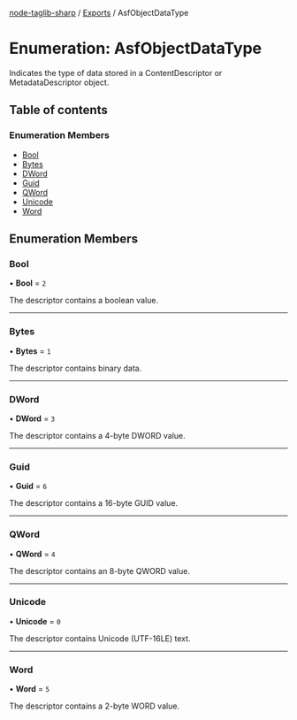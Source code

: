 [node-taglib-sharp](../README.md) / [Exports](../modules.md) / AsfObjectDataType

# Enumeration: AsfObjectDataType

Indicates the type of data stored in a ContentDescriptor or MetadataDescriptor object.

## Table of contents

### Enumeration Members

- [Bool](AsfObjectDataType.md#bool)
- [Bytes](AsfObjectDataType.md#bytes)
- [DWord](AsfObjectDataType.md#dword)
- [Guid](AsfObjectDataType.md#guid)
- [QWord](AsfObjectDataType.md#qword)
- [Unicode](AsfObjectDataType.md#unicode)
- [Word](AsfObjectDataType.md#word)

## Enumeration Members

### Bool

• **Bool** = ``2``

The descriptor contains a boolean value.

___

### Bytes

• **Bytes** = ``1``

The descriptor contains binary data.

___

### DWord

• **DWord** = ``3``

The descriptor contains a 4-byte DWORD value.

___

### Guid

• **Guid** = ``6``

The descriptor contains a 16-byte GUID value.

___

### QWord

• **QWord** = ``4``

The descriptor contains an 8-byte QWORD value.

___

### Unicode

• **Unicode** = ``0``

The descriptor contains Unicode (UTF-16LE) text.

___

### Word

• **Word** = ``5``

The descriptor contains a 2-byte WORD value.
